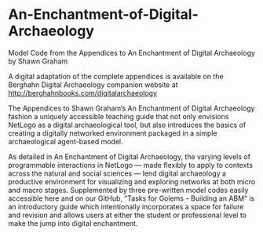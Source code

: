 # An-Enchantment-of-Digital-Archaeology
Model Code from the Appendices to An Enchantment of Digital Archaeology by Shawn Graham

A digital adaptation of the complete appendices is available on the Berghahn Digital Archaeology companion website at http://berghahnbooks.com/digitalarchaeology

The Appendices to Shawn Graham’s An Enchantment of Digital Archaeology fashion a uniquely accessible teaching guide that not only envisions NetLogo as a digital archaeological tool, but also introduces the basics of creating a digitally networked environment packaged in a simple archaeological agent-based model.

As detailed in An Enchantment of Digital Archaeology, the varying levels of programmable interactions in NetLogo — made flexibly to apply to contexts across the natural and social sciences — lend digital archaeology a productive environment for visualizing and exploring networks at both micro and macro stages. Supplemented by three pre-written model codes easily accessible here and on our GitHub, “Tasks for Golems – Building an ABM” is an introductory guide which intentionally incorporates a space for failure and revision and allows users at either the student or professional level to make the jump into digital enchantment.

